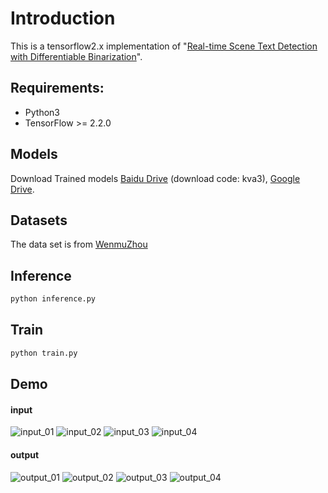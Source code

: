 
# Introduction
This is a tensorflow2.x implementation of "[Real-time Scene Text Detection with Differentiable Binarization](https://arxiv.org/abs/1911.08947)". 


## Requirements:
- Python3
- TensorFlow >= 2.2.0


## Models
Download Trained models [Baidu Drive](https://pan.baidu.com/s/1FmrK3f_bzwMc93qZ464cPg) (download code: kva3), [Google Drive](https://drive.google.com/file/d/1e0K1AAYECL_-ZpbVqFa65msBZoDhP0sl/view?usp=sharing).


## Datasets
The data set is from [WenmuZhou](https://github.com/WenmuZhou/OCR_DataSet)


## Inference
```bash
python inference.py
```


## Train
```bash
python train.py
```


## Demo
#### input
![input_01](datasets/test/input/01.png)
![input_02](datasets/test/input/02.jpg)
![input_03](datasets/test/input/03.jpeg)
![input_04](datasets/test/input/04.jpg)

#### output
![output_01](datasets/test/output/01.png)
![output_02](datasets/test/output/02.jpg)
![output_03](datasets/test/output/03.jpeg)
![output_04](datasets/test/output/04.jpg)


